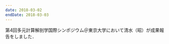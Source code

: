 ```yaml
---
date: 2018-03-02
endDate: 2018-03-03
---
```

第4回多元計算解剖学国際シンポジウム＠東京大学において清水（昭）が成果報告をしました．
<!--more-->
